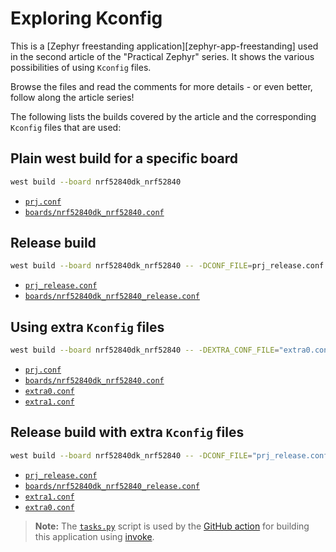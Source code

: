 
# Exploring Kconfig

This is a [Zephyr freestanding application][zephyr-app-freestanding] used in the second article of the "Practical Zephyr" series. It shows the various possibilities of using `Kconfig` files.

Browse the files and read the comments for more details - or even better, follow along the article series!

The following lists the builds covered by the article and the corresponding `Kconfig` files that are used:

## Plain west build for a specific board

```bash
west build --board nrf52840dk_nrf52840
```
* [`prj.conf`](./prj.conf)
* [`boards/nrf52840dk_nrf52840.conf`](./boards/nrf52840dk_nrf52840.conf)

## Release build

```bash
west build --board nrf52840dk_nrf52840 -- -DCONF_FILE=prj_release.conf
```
* [`prj_release.conf`](./prj.conf)
* [`boards/nrf52840dk_nrf52840_release.conf`](./boards/nrf52840dk_nrf52840.conf)

## Using extra `Kconfig` files

```bash
west build --board nrf52840dk_nrf52840 -- -DEXTRA_CONF_FILE="extra0.conf;extra1.conf
```
* [`prj.conf`](./prj.conf)
* [`boards/nrf52840dk_nrf52840.conf`](./boards/nrf52840dk_nrf52840.conf)
* [`extra0.conf`](./extra0.conf)
* [`extra1.conf`](./extra1.conf)

## Release build with extra `Kconfig` files

```bash
west build --board nrf52840dk_nrf52840 -- -DCONF_FILE="prj_release.conf" -DEXTRA_CONF_FILE="extra1.conf;extra0.1onf
```
* [`prj_release.conf`](./prj.conf)
* [`boards/nrf52840dk_nrf52840_release.conf`](./boards/nrf52840dk_nrf52840.conf)
* [`extra1.conf`](./extra1.conf)
* [`extra0.conf`](./extra0.conf)

> **Note:** The [`tasks.py`](./tasks.py) script is used by the [GitHub action](../.github/workflows/ci.yml) for building this application using [invoke](https://www.pyinvoke.org/).
